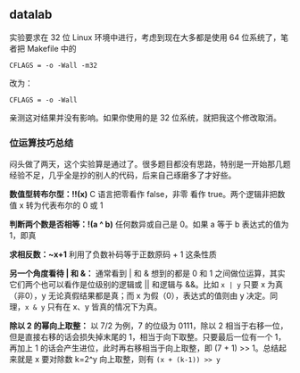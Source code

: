 ## datalab

实验要求在 32 位 Linux 环境中进行，考虑到现在大多都是使用 64 位系统了，笔者把 Makefile 中的

```
CFLAGS = -o -Wall -m32
```

改为：

```
CFLAGS = -o -Wall
```

亲测这对结果并没有影响。如果你使用的是 32 位系统，就把我这个修改取消。

### 位运算技巧总结

闷头做了两天，这个实验算是通过了。很多题目都没有思路，特别是一开始那几题经验不足，几乎全是抄的别人的代码，后来自己琢磨多了才好些。

**数值型转布尔型：!!(x)** C 语言把零看作 false，非零 看作 true。两个逻辑非把数值 x 转为代表布尔的 0 或 1

**判断两个数是否相等：!(a ^ b)** 任何数异或自己是 0。如果 a 等于 b  表达式的值为 1，即真

**求相反数：~x+1** 利用了负数补码等于正数原码 + 1 这条性质

**另一个角度看待 | 和 &：** 通常看到 | 和 & 想到的都是 0 和 1 之间做位运算，其实它们两个也可以看作是位级别的逻辑或 || 和逻辑与 &&。比如 `x | y` 只要 x 为真（非0），y 无论真假结果都是真；而 x 为假（0），表达式的值则由 y 决定。同理，`x & y` 只有在 x、y 皆真的情况下为真。

**除以 2 的幂向上取整：** 以 7/2 为例，7 的位级为 0111，除以 2 相当于右移一位，但是直接右移的话会损失掉末尾的 1，相当于向下取整。只要最后一位有一个 1，再加上 1 的话会产生进位，此时再右移相当于向上取整，即 (7 + 1) >> 1。总结起来就是 x 要对除数 k=2^y 向上取整，则有 `(x + (k-1)) >> y`


